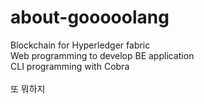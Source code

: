 # about-gooooolang

Blockchain for Hyperledger fabric <br>
Web programming to develop BE application <br>
CLI programming with Cobra <br><br>
또 뭐하지

